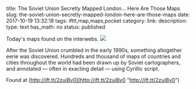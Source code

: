 title: The Soviet Union Secretly Mapped London... Here Are Those Maps
slug: the-soviet-union-secretly-mapped-london-here-are-those-maps
date: 2017-10-19 13:32:18
tags: ifttt,map,maps,pocket
category: 
link: 
description: 
type: text
has_math: no
status: published

Today's maps found on the interwebs. ![](http://ift.tt/2yvMg91)  
  

After the Soviet Union crumbled in the early 1990s, something altogether eerie was discovered. Hundreds and thousand of maps of countries and cities throughout the world had been drawn up by Soviet cartographers, and annotated — often in exacting detail — using Cyrillic script.  
  

Found at [http://ift.tt/2zuiBv0](http://ift.tt/2zuiBv0 "http://ift.tt/2zuiBv0")



